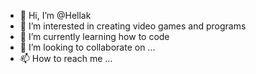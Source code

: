 - 👋 Hi, I’m @Hellak
- 👀 I’m interested in creating video games and programs
- 🌱 I’m currently learning how to code
- 💞️ I’m looking to collaborate on ...
- 📫 How to reach me ...

<!---
Hellak/Hellak is a ✨ special ✨ repository because its `README.md` (this file) appears on your GitHub profile.
You can click the Preview link to take a look at your changes.
--->

